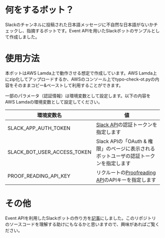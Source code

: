 # 何をするボット？
Slackのチャンネルに投稿された日本語メッセージに不自然な日本語がないかチェックし、指摘するボットです。Event APIを用いたSlackボットのサンプルとして作成しました。

# 使用方法
本ボットはAWS Lamda上で動作させる想定で作成しています。AWS Lamda上にzip化してアップロードするか、AWSのコンソール上でtypo-check-ot.pyの内容をそのままコピー&ペーストして利用することができます。

一部のパラメータ（認証情報）は環境変数として設定します。以下の内容をAWS Lamdaの環境変数として設定してください。

| 環境変数名 | 値 |
| --- | --- |
| SLACK_APP_AUTH_TOKEN | [Slack API]( https://api.slack.com )の認証トークンを指定します |
| SLACK_BOT_USER_ACCESS_TOKEN | Slack APIの「OAuth & 権限」のページに表示されるボットユーザの認証トークンを指定します |
| PROOF_READING_API_KEY | リクルートの[Proofreading API]( https://a3rt.recruit-tech.co.jp/product/proofreadingAPI/ )のAPIキーを指定します |

# その他
Event APIを利用したSlackボットの作り方を[記事](https://qiita.com/omd/items/fcbbdb2bcce3edf0d3f5)にしました。このリポジトリのソースコードを理解する助けにもなるかと思いますので、興味があればご覧ください。
